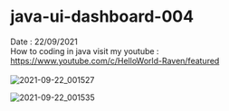 # java-ui-dashboard-004
Date : 22/09/2021<br/>
How to coding in java
visit my youtube : https://www.youtube.com/c/HelloWorld-Raven/featured
<br/><br/>
![2021-09-22_001527](https://user-images.githubusercontent.com/58245926/134217110-6883807d-1b72-4ad8-8fab-3d4f28b455f8.png)

![2021-09-22_001535](https://user-images.githubusercontent.com/58245926/134217121-5c994b23-588e-4f21-9004-3efd5dc19f7e.png)
